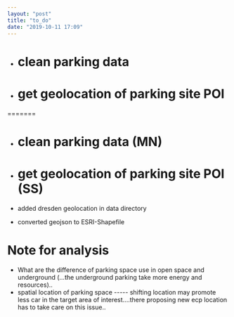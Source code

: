 ```yaml
---
layout: "post"
title: "to_do"
date: "2019-10-11 17:09"
---
```


- # clean parking data
- # get geolocation of parking site POI
=======
- # clean parking data (MN)


- # get geolocation of parking site POI (SS)
 - added dresden geolocation in data directory
 - converted geojson to ESRI-Shapefile
 
 
 
 # Note for analysis
 - What are the difference of parking space use in open space and underground (...the underground parking take more energy and resources)..
 - spatial location of parking space ----- shifting location may promote less car in the target area of interest....there proposing new ecp location has to take care on this issue..
 
